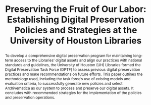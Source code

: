 ---
abstract: 'To develop a comprehensive digital preservation program for maintaining
  long-term access to the Libraries’ digital assets and align our practices with national
  standards and guidelines, the

  University of Houston (UH) Libraries formed the Digital Preservation Task Force
  (DPTF) to assess previous digital

  preservation practices and make recommendations on future efforts. This paper outlines
  the methodology used, including the task force’s use of existing models and evaluation
  criteria, to

  successfully generate new policies and select Archivematica as our system to process
  and preserve our digital assets. It concludes with recommended strategies for the
  implementation of the

  policies and preservation operations.'
creators:
- Santi Thompson
- Annie Wu
- Drew Krewer
- Mary Manning
- Rob Spragg
date: null
document_url: https://services.phaidra.univie.ac.at/api/object/o:429562/download
grand_parent: iPRES
institutions: []
keywords:
- digital preservation policy; system evaluation; archivematica
landing_page_url: https://phaidra.univie.ac.at/o:429562
language: eng
layout: publication
license: CC BY 4.0 International
notes_url: null
parent: iPRES 2015
publication_type: paper
size: 185061
slides_url: null
source_name: iPRES
stream_url: null
title: 'Preserving the Fruit of Our Labor: Establishing Digital Preservation Policies
  and Strategies at the University of Houston Libraries'
year: 2015
---